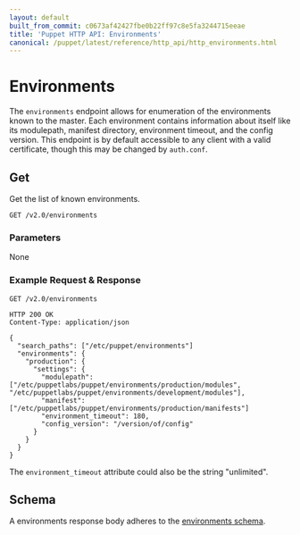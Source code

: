 ```yaml
---
layout: default
built_from_commit: c0673af42427fbe0b22ff97c8e5fa3244715eeae
title: 'Puppet HTTP API: Environments'
canonical: /puppet/latest/reference/http_api/http_environments.html
---
```


Environments
============

The `environments` endpoint allows for enumeration of the environments known to the master. Each environment contains information
about itself like its modulepath, manifest directory, environment timeout, and the config version.
This endpoint is by default accessible to any client with a valid certificate, though this may be changed by `auth.conf`.

Get
---

Get the list of known environments.

    GET /v2.0/environments

### Parameters

None

### Example Request & Response

    GET /v2.0/environments

    HTTP 200 OK
    Content-Type: application/json

    {
      "search_paths": ["/etc/puppet/environments"]
      "environments": {
        "production": {
          "settings": {
            "modulepath": ["/etc/puppetlabs/puppet/environments/production/modules", "/etc/puppetlabs/puppet/environments/development/modules"],
            "manifest": ["/etc/puppetlabs/puppet/environments/production/manifests"]
            "environment_timeout": 180,
            "config_version": "/version/of/config"
          }
        }
      }
    }

The `environment_timeout` attribute could also be the string "unlimited".

Schema
------

A environments response body adheres to the [environments schema](../schemas/environments.json).
